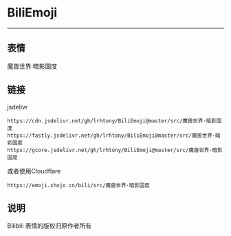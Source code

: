 # BiliEmoji
---
## 表情
魔兽世界·暗影国度
## 链接
jsdelivr
```
https://cdn.jsdelivr.net/gh/lrhtony/BiliEmoji@master/src/魔兽世界·暗影国度
https://fastly.jsdelivr.net/gh/lrhtony/BiliEmoji@master/src/魔兽世界·暗影国度
https://gcore.jsdelivr.net/gh/lrhtony/BiliEmoji@master/src/魔兽世界·暗影国度
```
或者使用Cloudflare
```
https://emoji.shojo.cn/bili/src/魔兽世界·暗影国度
```
## 说明
Bilibili 表情的版权归原作者所有
